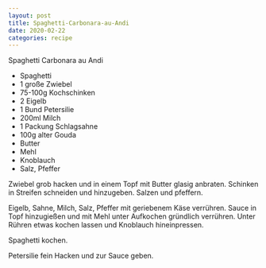 ```yaml
---
layout: post
title: Spaghetti-Carbonara-au-Andi
date: 2020-02-22
categories: recipe
---
```

﻿Spaghetti Carbonara au Andi

- Spaghetti
- 1 große Zwiebel
- 75-100g Kochschinken
- 2 Eigelb
- 1 Bund Petersilie
- 200ml Milch
- 1 Packung Schlagsahne
- 100g alter Gouda
- Butter
- Mehl
- Knoblauch
- Salz, Pfeffer

Zwiebel grob hacken und in einem Topf mit Butter glasig anbraten.
Schinken in Streifen schneiden und hinzugeben.
Salzen und pfeffern.

Eigelb, Sahne, Milch, Salz, Pfeffer mit geriebenem Käse verrühren.
Sauce in Topf hinzugießen und mit Mehl unter Aufkochen gründlich verrühren.
Unter Rühren etwas kochen lassen und Knoblauch hineinpressen.

Spaghetti kochen.

Petersilie fein Hacken und zur Sauce geben.